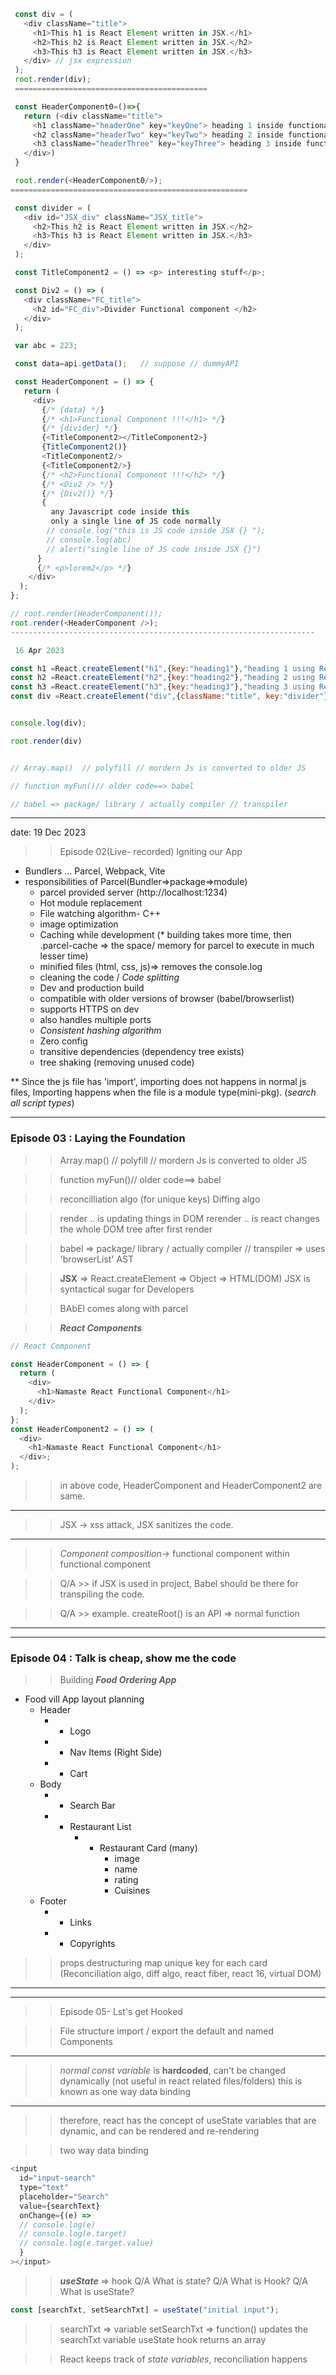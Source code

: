 ```javascript
 const div = (
   <div className="title">
     <h1>This h1 is React Element written in JSX.</h1>
     <h2>This h2 is React Element written in JSX.</h2>
     <h3>This h3 is React Element written in JSX.</h3>
   </div> // jsx expression
 );
 root.render(div);
 ===========================================

 const HeaderComponent0=()=>{
   return (<div className="title">
     <h1 className="headerOne" key="keyOne"> heading 1 inside functional Component named HeaderComponent.</h1>
     <h2 className="headerTwo" key="keyTwo"> heading 2 inside functional Component named HeaderComponent.</h2>
     <h3 className="headerThree" key="keyThree"> heading 3 inside functional Component named HeaderComponent.</h3>
   </div>)
 }

 root.render(<HeaderComponent0/>);
=====================================================

 const divider = (
   <div id="JSX_div" className="JSX_title">
     <h2>This h2 is React Element written in JSX.</h2>
     <h3>This h3 is React Element written in JSX.</h3>
   </div>
 );

 const TitleComponent2 = () => <p> interesting stuff</p>;

 const Div2 = () => (
   <div className="FC_title">
     <h2 id="FC_div">Divider Functional component </h2>
   </div>
 );

 var abc = 223;

 const data=api.getData();   // suppose // dummyAPI

 const HeaderComponent = () => {
   return (
     <div>
       {/* {data} */}
       {/* <h1>Functional Component !!!</h1> */}
       {/* {divider} */}
       {<TitleComponent2></TitleComponent2>}
       {TitleComponent2()}
       <TitleComponent2/>
       {<TitleComponent2/>}
       {/* <h2>Functional Component !!!</h2> */}
       {/* <Div2 /> */}
       {/* {Div2()} */}
       {
         any Javascript code inside this
         only a single line of JS code normally
        // console.log("this is JS code inside JSX {} ");
        // console.log(abc)
        // alert("single line of JS code inside JSX {}")
      }
      {/* <p>lorem2</p> */}
    </div>
  );
};

// root.render(HeaderComponent());
root.render(<HeaderComponent />);
--------------------------------------------------------------------

 16 Apr 2023

const h1 =React.createElement("h1",{key:"heading1"},"heading 1 using React.createElement.")
const h2 =React.createElement("h2",{key:"heading2"},"heading 2 using React.createElement.")
const h3 =React.createElement("h3",{key:"heading3"},"heading 3 using React.createElement.")
const div =React.createElement("div",{className:"title", key:"divider"},[h1,h2,h3])


console.log(div);

root.render(div)


// Array.map()  // polyfill // mordern Js is converted to older JS

// function myFun()// older code==> babel

// babel => package/ library / actually compiler // transpiler
```

---

date: 19 Dec 2023

> > Episode 02(Live- recorded) Igniting our App

- Bundlers ... Parcel, Webpack, Vite
- responsibilities of Parcel(Bundler=>package=>module)
  - parcel provided server (http://localhost:1234)
  - Hot module replacement
  - File watching algorithm- C++
  - image optimization
  - Caching while development (\* building takes more time, then .parcel-cache => the space/ memory for parcel to execute in much lesser time)
  - minified files (html, css, js)=> removes the console.log
  - cleaning the code / _Code splitting_
  - Dev and production build
  - compatible with older versions of browser (babel/browserlist)
  - supports HTTPS on dev
  - also handles multiple ports
  - _*Consistent hashing algorithm*_
  - Zero config
  - transitive dependencies (dependency tree exists)
  - tree shaking (removing unused code)

\*\* Since the js file has 'import', importing does not happens in normal js files, Importing happens when the file is a module type(mini-pkg). (_search all script types_)

---

### Episode 03 : Laying the Foundation

> > Array.map() // polyfill // mordern Js is converted to older JS

> > function myFun()// older code==> babel

> > reconcilliation algo (for unique keys)
> > Diffing algo

> > render .. is updating things in DOM
> > rerender .. is react changes the whole DOM tree after first render

> > babel => package/ library / actually compiler // transpiler => uses 'browserList'
> > AST

> > **JSX** => React.createElement => Object => HTML(DOM)
> > JSX is syntactical sugar for Developers

> > BAbEl comes along with parcel

> > **_React Components_**

```javascript
// React Component

const HeaderComponent = () => {
  return (
    <div>
      <h1>Namaste React Functional Component</h1>
    </div>
  );
};
const HeaderComponent2 = () => (
  <div>
    <h1>Namaste React Functional Component</h1>
  </div>;
);
```

> > in above code, HeaderComponent and HeaderComponent2 are same.

---

> > JSX -> xss attack, JSX sanitizes the code.

---

> > _Component composition_-> functional component within functional component

> > Q/A >> if JSX is used in project, Babel should be there for transpiling the code.

> > Q/A >> example. createRoot() is an API => normal function

---

---

### Episode 04 : Talk is cheap, show me the code

> > Building **_Food Ordering App_**

- Food vill App layout planning
  - Header
    - - Logo
    - - Nav Items (Right Side)
    - - Cart
  - Body
    - - Search Bar
    - - Restaurant List
        - - Restaurant Card (many)
            - image
            - name
            - rating
            - Cuisines
  - Footer
    - - Links
    - - Copyrights

> > props
> > destructuring
> > map
> > unique key for each card (Reconciliation algo, diff algo, react fiber, react 16, virtual DOM)

---

---

> > Episode 05- Lst's get Hooked

> > File structure
> > import / export the default and named Components

---

> > _normal const variable_ is **hardcoded**, can't be changed dynamically (not useful in react related files/folders)
> > this is known as one way data binding

---

> > therefore, react has the concept of useState variables that are dynamic, and can be rendered and re-rendering

> > two way data binding

```javascript
<input
  id="input-search"
  type="text"
  placeholder="Search"
  value={searchText}
  onChange={(e) =>
  // console.log(e)
  // console.log(e.target)
  // console.log(e.target.value)
  }
></input>
```

> > **_useState_** => hook
> > Q/A What is state?
> > Q/A What is Hook?
> > Q/A What is useState?

```js
const [searchTxt, setSearchTxt] = useState("initial input");
```

> > searchTxt => variable
> > setSearchTxt => function() updates the searchTxt variable
> > useState hook returns an array

> > React keeps track of _state variables_, reconciliation happens
